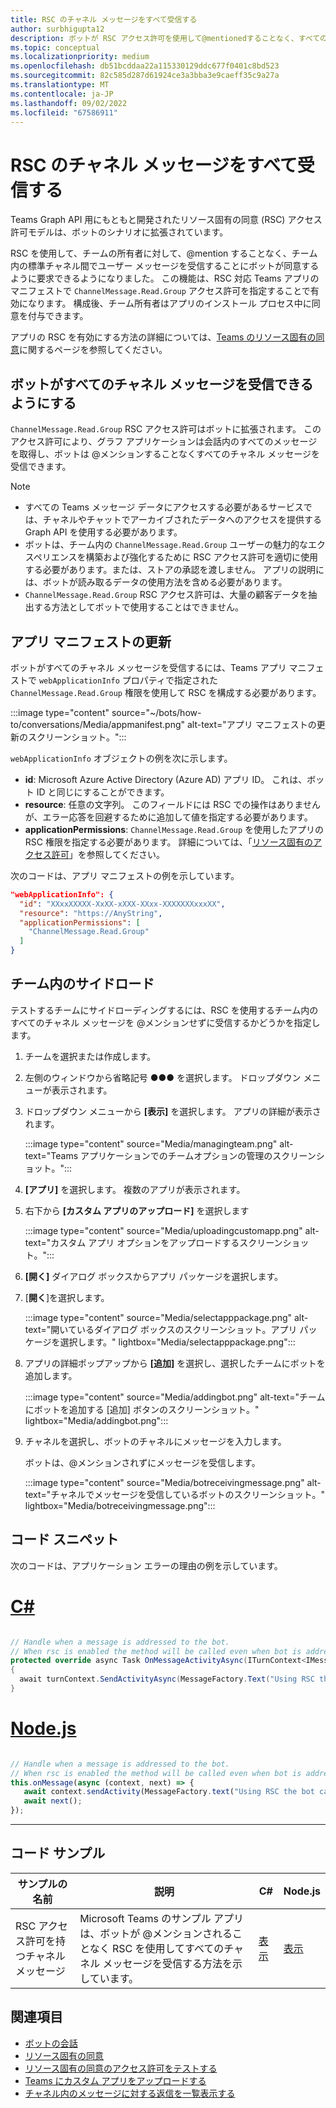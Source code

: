 ```yaml
---
title: RSC のチャネル メッセージをすべて受信する
author: surbhigupta12
description: ボットが RSC アクセス許可を使用して@mentionedすることなく、すべてのチャネル メッセージを受信できるようにします。 マニフェストの webApplicationInfo または承認セクションを参照してください。
ms.topic: conceptual
ms.localizationpriority: medium
ms.openlocfilehash: db51bcddaa22a115330129ddc677f0401c8bd523
ms.sourcegitcommit: 82c585d287d61924ce3a3bba3e9caeff35c9a27a
ms.translationtype: MT
ms.contentlocale: ja-JP
ms.lasthandoff: 09/02/2022
ms.locfileid: "67586911"
---
```

# <a name="receive-all-channel-messages-with-rsc"></a>RSC のチャネル メッセージをすべて受信する

Teams Graph API 用にもともと開発されたリソース固有の同意 (RSC) アクセス許可モデルは、ボットのシナリオに拡張されています。

RSC を使用して、チームの所有者に対して、@mention することなく、チーム内の標準チャネル間でユーザー メッセージを受信することにボットが同意するように要求できるようになりました。 この機能は、RSC 対応 Teams アプリのマニフェストで `ChannelMessage.Read.Group` アクセス許可を指定することで有効になります。 構成後、チーム所有者はアプリのインストール プロセス中に同意を付与できます。

アプリの RSC を有効にする方法の詳細については、[Teams のリソース固有の同意](/microsoftteams/platform/graph-api/rsc/resource-specific-consent#update-your-teams-app-manifest)に関するページを参照してください。

## <a name="enable-bots-to-receive-all-channel-messages"></a>ボットがすべてのチャネル メッセージを受信できるようにする

`ChannelMessage.Read.Group` RSC アクセス許可はボットに拡張されます。 このアクセス許可により、グラフ アプリケーションは会話内のすべてのメッセージを取得し、ボットは @メンションすることなくすべてのチャネル メッセージを受信できます。

> [!NOTE]
>
> * すべての Teams メッセージ データにアクセスする必要があるサービスでは、チャネルやチャットでアーカイブされたデータへのアクセスを提供する Graph API を使用する必要があります。
> * ボットは、チーム内の `ChannelMessage.Read.Group` ユーザーの魅力的なエクスペリエンスを構築および強化するために RSC アクセス許可を適切に使用する必要があります。または、ストアの承認を渡しません。 アプリの説明には、ボットが読み取るデータの使用方法を含める必要があります。
> * `ChannelMessage.Read.Group` RSC アクセス許可は、大量の顧客データを抽出する方法としてボットで使用することはできません。

## <a name="update-app-manifest"></a>アプリ マニフェストの更新

ボットがすべてのチャネル メッセージを受信するには、Teams アプリ マニフェストで `webApplicationInfo` プロパティで指定された `ChannelMessage.Read.Group` 権限を使用して RSC を構成する必要があります。

:::image type="content" source="~/bots/how-to/conversations/Media/appmanifest.png" alt-text="アプリ マニフェストの更新のスクリーンショット。":::

`webApplicationInfo` オブジェクトの例を次に示します。

* **id**: Microsoft Azure Active Directory (Azure AD) アプリ ID。 これは、ボット ID と同じにすることができます。
* **resource**: 任意の文字列。 このフィールドには RSC での操作はありませんが、エラー応答を回避するために追加して値を指定する必要があります。
* **applicationPermissions**: `ChannelMessage.Read.Group` を使用したアプリの RSC 権限を指定する必要があります。 詳細については、「[リソース固有のアクセス許可](/microsoftteams/platform/graph-api/rsc/resource-specific-consent#resource-specific-permissions)」を参照してください。

次のコードは、アプリ マニフェストの例を示しています。

```json
"webApplicationInfo": {
  "id": "XXxxXXXXX-XxXX-xXXX-XXxx-XXXXXXXxxxXX",
  "resource": "https://AnyString",
  "applicationPermissions": [
    "ChannelMessage.Read.Group"
  ]
}
```

## <a name="sideload-in-a-team"></a>チーム内のサイドロード

テストするチームにサイドローディングするには、RSC を使用するチーム内のすべてのチャネル メッセージを @メンションせずに受信するかどうかを指定します。

1. チームを選択または作成します。
1. 左側のウィンドウから省略記号 &#x25CF;&#x25CF;&#x25CF; を選択します。 ドロップダウン メニューが表示されます。
1. ドロップダウン メニューから **[表示]** を選択します。 アプリの詳細が表示されます。

   :::image type="content" source="Media/managingteam.png" alt-text="Teams アプリケーションでのチームオプションの管理のスクリーンショット。":::

1. **[アプリ]** を選択します。 複数のアプリが表示されます。

1. 右下から **[カスタム アプリのアップロード]** を選択します

      :::image type="content" source="Media/uploadingcustomapp.png" alt-text="カスタム アプリ オプションをアップロードするスクリーンショット。":::
  
1. **[開く]** ダイアログ ボックスからアプリ パッケージを選択します。

1. [**開く**]を選択します。

      :::image type="content" source="Media/selectapppackage.png" alt-text="開いているダイアログ ボックスのスクリーンショット。アプリ パッケージを選択します。" lightbox="Media/selectapppackage.png":::

1. アプリの詳細ポップアップから **[追加]** を選択し、選択したチームにボットを追加します。

      :::image type="content" source="Media/addingbot.png" alt-text="チームにボットを追加する [追加] ボタンのスクリーンショット。" lightbox="Media/addingbot.png":::

1. チャネルを選択し、ボットのチャネルにメッセージを入力します。

    ボットは、@メンションされずにメッセージを受信します。

      :::image type="content" source="Media/botreceivingmessage.png" alt-text="チャネルでメッセージを受信しているボットのスクリーンショット。" lightbox="Media/botreceivingmessage.png":::

## <a name="code-snippets"></a>コード スニペット

次のコードは、アプリケーション エラーの理由の例を示しています。

# <a name="c"></a>[C#](#tab/dotnet)

```csharp

// Handle when a message is addressed to the bot. 
// When rsc is enabled the method will be called even when bot is addressed without being @mentioned
protected override async Task OnMessageActivityAsync(ITurnContext<IMessageActivity> turnContext, CancellationToken cancellationToken)
{
  await turnContext.SendActivityAsync(MessageFactory.Text("Using RSC the bot can receive messages across channels in team without being @mentioned."));
}
```

# <a name="nodejs"></a>[Node.js](#tab/nodejs)

```javascript

// Handle when a message is addressed to the bot. 
// When rsc is enabled the method will be called even when bot is addressed without being @mentioned
this.onMessage(async (context, next) => {
   await context.sendActivity(MessageFactory.text("Using RSC the bot can receive messages across channles in team without being @mentioned."))
   await next();
});
```

---

## <a name="code-sample"></a>コード サンプル

| サンプルの名前 | 説明 | C# |Node.js|
|-------------|-------------|------|----|
|RSC アクセス許可を持つチャネル メッセージ| Microsoft Teams のサンプル アプリは、ボットが @メンションされることなく RSC を使用してすべてのチャネル メッセージを受信する方法を示しています。| [表示](https://github.com/OfficeDev/Microsoft-Teams-Samples/tree/main/samples/bot-receive-channel-messages-withRSC/csharp) | [表示](https://github.com/OfficeDev/Microsoft-Teams-Samples/tree/main/samples/bot-receive-channel-messages-withRSC/nodejs) |

## <a name="see-also"></a>関連項目

* [ボットの会話](/microsoftteams/platform/bots/how-to/conversations/conversation-basics)
* [リソース固有の同意](/microsoftteams/resource-specific-consent)
* [リソース固有の同意のアクセス許可をテストする](/microsoftteams/platform/graph-api/rsc/test-resource-specific-consent)
* [Teams にカスタム アプリをアップロードする](~/concepts/deploy-and-publish/apps-upload.md)
* [チャネル内のメッセージに対する返信を一覧表示する](/graph/api/chatmessage-list-replies?view=graph-rest-1.0&tabs=http&preserve-view=true)
